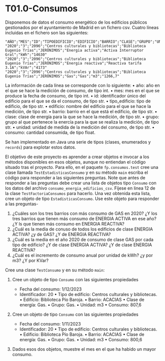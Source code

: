 # T01.0-Consumos


Disponemos de datos el consumo energético de los edificios públicos gestionados por el ayuntamiento de Madrid en un fichero csv. Cuatro líneas incluidas en el fichero son las siguientes:

```
"AÑO";"MES";"ID";"TIPOEDIFICIO";"EDIFICIO";"BARRIO";"CLASE";"GRUPO";"UNIDADES";"CONSUMO"
"2020";"3";"2096";"Centros culturales y bibliotecas";"Biblioteca Eugenio Trías";"JERÓNIMOS";"Energia activa";"Activa Interruptor Gral";"kWh";"14630"
"2020";"3";"2096";"Centros culturales y bibliotecas";"Biblioteca Eugenio Trías";"JERÓNIMOS";"Energia reactiva";"Reactiva tarifa 3.1A";"kVAr";"4173"
"2020";"3";"2096";"Centros culturales y bibliotecas";"Biblioteca Eugenio Trías";"JERÓNIMOS";"Gas";"Gas";"m3";"1266,7"
```
La información de cada línea se corresponde con lo siguiente:
•	año:  año en el que se hace la medición de consumo, de tipo int.
•	mes: mes en el que se produce la fecha de consumo, de tipo int.
•	id: identificador único del edificio para el que se da el consumo, de tipo str.
•	tipo_edificio: tipo de edificio, de tipo str.
•	edificio: nombre del edificio para el que se hace la medición, de tipo str.
•	barrio: barrio en el que está el edificio, de tipo str.
•	clase: clase de energía para la que se hace la medición, de tipo str.
•	grupo: grupo al que pertenece la enercía para la que se realiza la medición, de tipo str.
•	unidad: unidad de medida de la medición del consumo, de tipo str.
•	consumo: cantidad consumida, de tipo float. 

Se han implementado en Java una serie de tipos (clases, enumerados y `records`) para explotar estos datos. 

El objetivo de este proyecto es aprender a crear objetos e invocar a los métodos disponibles en esos objetos, aunque no entiendan el código situado tras el proyecto. Para ello, en el paquete `fp.consumos.test` cree una clase llamada `TestEstadisticasConsumo` y en su método `main` escriba el código para responder a las siguientes preguntas. Note que antes de responder a las preguntas debe crear una lista de objetos tipo `Consumo` con los datos del archivo `consumo_energia_edificios_csv`. Fíjese en linea 12 de la clase `TestFactoriaConsumos` para hacerlo. Una vez obtenida esta lista, cree un objeto de tipo `EstadisticasConsumo`. Use este objeto para responder a las preguntas-

1. ¿Cuáles son los tres barrios con más consumo de GAS en 2020? ¿Y los tres barrios que tienen más consumo de ENERGIA ACTIVA en ese año? ¿Y ls que tienen más consumo en ENERGIA REACTIVA?
2. ¿Cuál es la media de conuso de todos los edificios de clase ENERGIA ACTIVA? ¿y de GAS? ¿Y de ENERGIA REACTIVA?
3. ¿Cuál es la media en el año 2020 de consumo de clase GAS por cada tipo de edificio? ¿Y de clase ENERGIA ACTIVA? ¿Y de clase ENERGIA REACTIVA?
4. ¿Cuál es el incremento de consumo anual por unidad de kWh? ¿y por m3? ¿Y por KVar?


Cree una clase `TestConsumo` y en su método `main`:

1) Cree un objeto de tipo `Consumo` con las siguientes propiedades

	* Fecha del consumo: 1/12/2023
	* Identificador: 20
	• Tipo de edificio: Centros culturales y bibliotecas.
	• Edificio: Biblioteca Pío Baroja.
	• Barrio: ACACIAS
	• Clase de energía: Gas.
	• Grupo: Gas.
	• Unidad: m3
	• Consumo: 807,6

2) Cree un objeto de tipo `Consumo` con las siguientes propiedades

	* Fecha del consumo: 1/11/2023
	* Identificador: 20
	• Tipo de edificio: Centros culturales y bibliotecas.
	• Edificio: Biblioteca Pío Baroja.
	• Barrio: ACACIAS
	• Clase de energía: Gas.
	• Grupo: Gas.
	• Unidad: m3
	• Consumo: 800,6


3) Dados esos dos objetos, muestre el mes en el que ha habido un mayor consumo.
